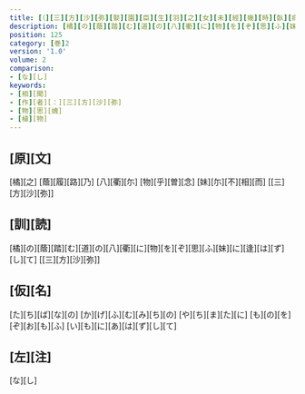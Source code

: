 ```yaml
---
title: [（][三][方][沙][弥][娶][園][臣][生][羽][之][女][未][經][幾][時][臥][病][作][歌][三][首][）]
description: [橘][の][蔭][踏][む][道][の][八][衢][に][物][を][ぞ][思][ふ][妹][に][逢][は][ず][し][て] [[三][方][沙][弥]]
position: 125
category: [巻]2
version: '1.0'
volume: 2
comparison:
- [な][し]
keywords:
- [相][聞]
- [作][者][：][三][方][沙][弥]
- [物][思][媿]
- [植][物]
---
```


## [原][文]

[橘][之] [蔭][履][路][乃] [八][衢][尓] [物][乎][曽][念] [妹][尓][不][相][而] [[三][方][沙][弥]]

## [訓][読]

[橘][の][蔭][踏][む][道][の][八][衢][に][物][を][ぞ][思][ふ][妹][に][逢][は][ず][し][て] [[三][方][沙][弥]]

## [仮][名]

[た][ち][ば][な][の] [か][げ][ふ][む][み][ち][の] [や][ち][ま][た][に] [も][の][を][ぞ][お][も][ふ] [い][も][に][あ][は][ず][し][て]

## [左][注]

[な][し]
